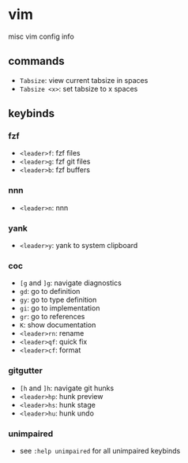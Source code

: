 # vim

misc vim config info

## commands

* `Tabsize`: view current tabsize in spaces
* `Tabsize <x>`: set tabsize to x spaces

## keybinds

### fzf

* `<leader>f`: fzf files
* `<leader>g`: fzf git files
* `<leader>b`: fzf buffers

### nnn

* `<leader>n`: nnn

### yank

* `<leader>y`: yank to system clipboard

### coc

* `[g` and `]g`: navigate diagnostics
* `gd`: go to definition
* `gy`: go to type definition
* `gi`: go to implementation
* `gr`: go to references
* `K`: show documentation
* `<leader>rn`: rename
* `<leader>qf`: quick fix
* `<leader>cf`: format

### gitgutter

* `[h` and `]h`: navigate git hunks
* `<leader>hp`: hunk preview
* `<leader>hs`: hunk stage
* `<leader>hu`: hunk undo

### unimpaired

* see `:help unimpaired` for all unimpaired keybinds
